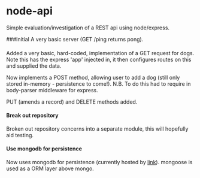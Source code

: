 # node-api
Simple evaluation/investigation of a REST api using node/express.

###Initial
A very basic server (GET /ping returns pong).

####
Added a very basic, hard-coded, implementation of a GET request for dogs. Note this has the express 'app' injected in, it then configures routes on this and supplied the data.

Now implements a POST method, allowing user to add a dog (still only stored in-memory - persistence to come!). N.B. To do this had to require in body-parser middleware for express.

PUT (amends a record) and DELETE methods added. 


#### Break out repository
Broken out repository concerns into a separate module, this will hopefully aid testing.

#### Use mongodb for persistence
Now uses mongodb for persistence (currently hosted by [link](https://mlab.com)). mongoose is used as a ORM layer above mongo.
